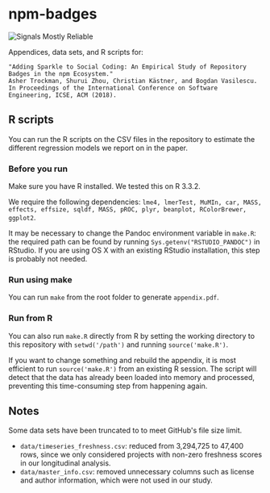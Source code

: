 # npm-badges

![Signals Mostly Reliable](https://img.shields.io/badge/signals-mostly%20reliable-yellowgreen.svg)

Appendices, data sets, and R scripts for:

```
"Adding Sparkle to Social Coding: An Empirical Study of Repository Badges in the npm Ecosystem."
Asher Trockman, Shurui Zhou, Christian Kästner, and Bogdan Vasilescu.
In Proceedings of the International Conference on Software Engineering, ICSE, ACM (2018).
```

## R scripts

You can run the R scripts on the CSV files in the repository to estimate the different regression models we report on in the paper.

### Before you run

Make sure you have R installed. We tested this on R 3.3.2.

We require the following dependencies: `lme4, lmerTest, MuMIn, car, MASS, effects, effsize, sqldf, MASS, pROC, plyr, beanplot, RColorBrewer, ggplot2`.

It may be necessary to change the Pandoc environment variable in `make.R`: the required path can be found by running `Sys.getenv("RSTUDIO_PANDOC")` in RStudio. If you are using OS X with an existing RStudio installation, this step is probably not needed.

### Run using make

You can run `make` from the root folder to generate `appendix.pdf`.

### Run from R

You can also run `make.R` directly from R by setting the working directory to this repository with `setwd('/path')` and running `source('make.R')`.

If you want to change something and rebuild the appendix, it is most efficient to run `source('make.R')` from an existing R session. The script will detect that the data has already been loaded into memory and processed, preventing this time-consuming step from happening again.

## Notes

Some data sets have been truncated to to meet GitHub's file size limit.
* `data/timeseries_freshness.csv`: reduced from 3,294,725 to 47,400 rows, since we only considered projects with non-zero freshness scores in our longitudinal analysis.
* `data/master_info.csv`: removed unnecessary columns such as license and author information, which were not used in our study.
